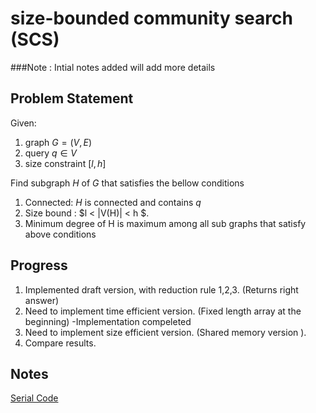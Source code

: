 # size-bounded community search (SCS)

###Note : Intial notes added will add more details 


## Problem Statement

Given:
1. graph $G = (V,E)$
2. query $q \in V$ 
3. size constraint $[l,h]$

Find subgraph $H$ of $G$ that satisfies the bellow conditions
1. Connected: $H$ is connected and contains $q$
2. Size bound : $l < |V(H)| < h $.
3. Minimum degree of H is maximum among all sub graphs that satisfy above conditions

## Progress

1. Implemented draft version, with reduction rule 1,2,3. (Returns right answer)
2. Need to implement time efficient version. (Fixed length array at the beginning) -Implementation compeleted 
3. Need to implement size efficient version. (Shared memory version ).
4. Compare results. 

## Notes

[Serial Code ](SerialCode.md)






